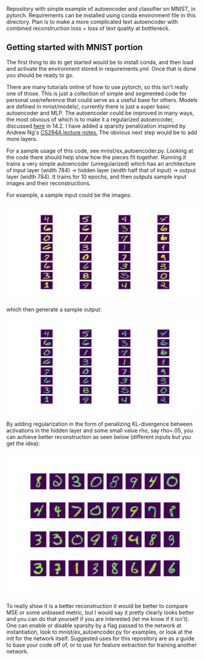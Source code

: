 Repository with simple example of autoencoder and classifier on MNIST, in pytorch.
Requirements can be installed using conda environment file in this directory.
Plan is to make a more complicated text autoencoder with combined reconstruction loss + loss of text quality at bottleneck.

## Getting started with MNIST portion
The first thing to do to get started would be to install conda, and then load and activate the environment stored in requirements.yml. Once that is done you should be ready to go.

There are many tutorials online of how to use pytorch, so this isn't really one of those. This is just a collection of simple and segmented code for personal use/reference that could serve as a useful base for others. Models are defined in mnist/models/, currently there is just a super basic autoencoder and MLP. The autoencoder could be improved in many ways, the most obvious of which is to make it a regularized autoencoder, discussed [here](https://www.deeplearningbook.org/contents/autoencoders.html) in 14.2. I have added a sparsity penalization inspired by Andrew Ng's [CS294A lecture notes.](https://web.stanford.edu/class/cs294a/sparseAutoencoder.pdf) The obvious next step would be to add more layers.

For a sample usage of this code, see mnist/ex_autoencoder.py. Looking at the code there should help show how the pieces fit together. Running it trains a very simple autoencoder (unregularized) which has an architecture of input layer (width 784) -> hidden layer (width half that of input) -> output layer (width 784). It trains for 10 epochs, and then outputs sample input images and their reconstructions.

For example, a sample input could be the images:

![alt text](https://github.com/gmackall/autoencoder/blob/master/mnist/ins.png "Inputs")

which then generate a sample output:

![alt text](https://github.com/gmackall/autoencoder/blob/master/mnist/outs.png "Reconstructed inputs")

By adding regularization in the form of penalizing KL-divergence between activations in the hidden layer and some small value rho, say rho=.05, you can achieve better reconstruction as seen below (different inputs but you get the idea):

![alt text](https://github.com/gmackall/autoencoder/blob/master/mnist/testouts.png "With regularization")

To really show it is a better reconstruction it would be better to compare MSE or some unbiased metric, but I would say it pretty clearly looks better and you can do that yourself if you are interested (let me know if it isn't). One can enable or disable sparsity by a flag passed to the network at instantiation, look to mnist/ex_autoencoder.py for examples, or look at the init for the network itself. Suggested uses for this repository are as a guide to base your code off of, or to use for feature extraction for training another network.